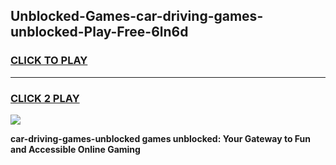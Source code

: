 
## Unblocked-Games-car-driving-games-unblocked-Play-Free-6ln6d
<h3>
<a href="https://premium76.site?title=car-driving-games-unblocked&ref=24M">CLICK TO PLAY</a></h3>
<hr>

<h3>
<a href="https://premium76.site?title=car-driving-games-unblocked&ref=24M">CLICK 2 PLAY</a>
  
</h3>

<a href="https://premium76.site?title=car-driving-games-unblocked&ref=24M"><img src="https://clearcache.store/games.png"></a>


**car-driving-games-unblocked games unblocked: Your Gateway to Fun and Accessible Online Gaming**

